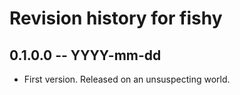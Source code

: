 # Revision history for fishy

## 0.1.0.0 -- YYYY-mm-dd

* First version. Released on an unsuspecting world.
